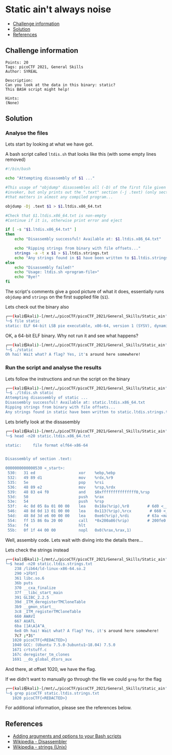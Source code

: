 # Static ain't always noise

- [Challenge information](#challenge-information)
- [Solution](#solution)
- [References](#references)

## Challenge information
```
Points: 20
Tags: picoCTF 2021, General Skills
Author: SYREAL
  
Description:
Can you look at the data in this binary: static? 
This BASH script might help!
 
Hints:
(None)
```

## Solution

### Analyse the files

Lets start by looking at what we have got.

A bash script called `ltdis.sh` that looks like this (with some empty lines removed)
```bash
#!/bin/bash

echo "Attempting disassembly of $1 ..."

#This usage of "objdump" disassembles all (-D) of the first file given by 
#invoker, but only prints out the ".text" section (-j .text) (only section
#that matters in almost any compiled program...

objdump -Dj .text $1 > $1.ltdis.x86_64.txt

#Check that $1.ltdis.x86_64.txt is non-empty
#Continue if it is, otherwise print error and eject

if [ -s "$1.ltdis.x86_64.txt" ]
then
	echo "Disassembly successful! Available at: $1.ltdis.x86_64.txt"

	echo "Ripping strings from binary with file offsets..."
	strings -a -t x $1 > $1.ltdis.strings.txt
	echo "Any strings found in $1 have been written to $1.ltdis.strings.txt with file offset"
else
	echo "Disassembly failed!"
	echo "Usage: ltdis.sh <program-file>"
	echo "Bye!"
fi
```

The script's comments give a good picture of what it does, essentially runs `objdump` and `strings` on the first supplied file (`$1`).

Lets check out the binary also
```bash
┌──(kali㉿kali)-[/mnt/…/picoCTF/picoCTF_2021/General_Skills/Static_ain't_always_noise]
└─$ file static                                   
static: ELF 64-bit LSB pie executable, x86-64, version 1 (SYSV), dynamically linked, interpreter /lib64/ld-linux-x86-64.so.2, for GNU/Linux 3.2.0, BuildID[sha1]=17ad46e6c58b7c40148a89923e314662595d101b, not stripped
```

OK, a 64-bit ELF binary. Why not run it and see what happens?
```bash
┌──(kali㉿kali)-[/mnt/…/picoCTF/picoCTF_2021/General_Skills/Static_ain't_always_noise]
└─$ ./static                                    
Oh hai! Wait what? A flag? Yes, it's around here somewhere!
```

### Run the script and analyse the results

Lets follow the instructions and run the script on the binary
```bash
┌──(kali㉿kali)-[/mnt/…/picoCTF/picoCTF_2021/General_Skills/Static_ain't_always_noise]
└─$ ./ltdis.sh static 
Attempting disassembly of static ...
Disassembly successful! Available at: static.ltdis.x86_64.txt
Ripping strings from binary with file offsets...
Any strings found in static have been written to static.ltdis.strings.txt with file offset
```

Lets briefly look at the dissasembly
```bash
┌──(kali㉿kali)-[/mnt/…/picoCTF/picoCTF_2021/General_Skills/Static_ain't_always_noise]
└─$ head -n20 static.ltdis.x86_64.txt

static:     file format elf64-x86-64


Disassembly of section .text:

0000000000000530 <_start>:
 530:   31 ed                   xor    %ebp,%ebp
 532:   49 89 d1                mov    %rdx,%r9
 535:   5e                      pop    %rsi
 536:   48 89 e2                mov    %rsp,%rdx
 539:   48 83 e4 f0             and    $0xfffffffffffffff0,%rsp
 53d:   50                      push   %rax
 53e:   54                      push   %rsp
 53f:   4c 8d 05 8a 01 00 00    lea    0x18a(%rip),%r8        # 6d0 <__libc_csu_fini>
 546:   48 8d 0d 13 01 00 00    lea    0x113(%rip),%rcx        # 660 <__libc_csu_init>
 54d:   48 8d 3d e6 00 00 00    lea    0xe6(%rip),%rdi        # 63a <main>
 554:   ff 15 86 0a 20 00       call   *0x200a86(%rip)        # 200fe0 <__libc_start_main@GLIBC_2.2.5>
 55a:   f4                      hlt
 55b:   0f 1f 44 00 00          nopl   0x0(%rax,%rax,1)
```

Well, assembly code. Lets wait with diving into the details there...

Lets check the strings instead
```bash
┌──(kali㉿kali)-[/mnt/…/picoCTF/picoCTF_2021/General_Skills/Static_ain't_always_noise]
└─$ head -n20 static.ltdis.strings.txt 
    238 /lib64/ld-linux-x86-64.so.2
    290 >1FbY]
    361 libc.so.6
    36b puts
    370 __cxa_finalize
    37f __libc_start_main
    391 GLIBC_2.2.5
    39d _ITM_deregisterTMCloneTable
    3b9 __gmon_start__
    3c8 _ITM_registerTMCloneTable
    660 AWAVI
    667 AUATL
    6ba []A\A]A^A_
    6e8 Oh hai! Wait what? A flag? Yes, it's around here somewhere!
    7c7 ;*3$"
   1020 picoCTF{<REDACTED>}
   1040 GCC: (Ubuntu 7.5.0-3ubuntu1~18.04) 7.5.0
   1671 crtstuff.c
   167c deregister_tm_clones
   1691 __do_global_dtors_aux
```

And there, at offset 1020, we have the flag.

If we didn't want to manually go through the file we could `grep` for the flag
```bash
┌──(kali㉿kali)-[/mnt/…/picoCTF/picoCTF_2021/General_Skills/Static_ain't_always_noise]
└─$ grep picoCTF static.ltdis.strings.txt 
   1020 picoCTF{<REDACTED>}
```

For additional information, please see the references below.

## References

- [Adding arguments and options to your Bash scripts](https://www.redhat.com/sysadmin/arguments-options-bash-scripts)
- [Wikipedia - Disassembler](https://en.wikipedia.org/wiki/Disassembler)
- [Wikipedia - strings (Unix)](https://en.wikipedia.org/wiki/Strings_(Unix))
